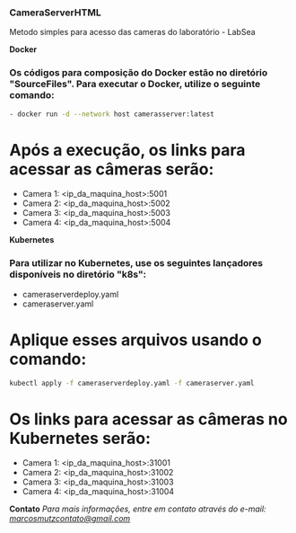 ### CameraServerHTML
Metodo simples para acesso das cameras do laboratório - LabSea

**Docker**
### Os códigos para composição do Docker estão no diretório "SourceFiles". Para executar o Docker, utilize o seguinte comando:

```bash
- docker run -d --network host camerasserver:latest
```

# Após a execução, os links para acessar as câmeras serão:

- Camera 1: <ip_da_maquina_host>:5001
- Camera 2: <ip_da_maquina_host>:5002
- Camera 3: <ip_da_maquina_host>:5003
- Camera 4: <ip_da_maquina_host>:5004

**Kubernetes**
### Para utilizar no Kubernetes, use os seguintes lançadores disponíveis no diretório "k8s":

- cameraserverdeploy.yaml
- cameraserver.yaml

# Aplique esses arquivos usando o comando:

```bash
kubectl apply -f cameraserverdeploy.yaml -f cameraserver.yaml
```

# Os links para acessar as câmeras no Kubernetes serão:

- Camera 1: <ip_da_maquina_host>:31001
- Camera 2: <ip_da_maquina_host>:31002
- Camera 3: <ip_da_maquina_host>:31003
- Camera 4: <ip_da_maquina_host>:31004

**Contato**
*Para mais informações, entre em contato através do e-mail: marcosmutzcontato@gmail.com*
